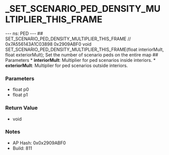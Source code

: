 # _SET_SCENARIO_PED_DENSITY_MULTIPLIER_THIS_FRAME

--- ns: PED --- ## SET_SCENARIO_PED_DENSITY_MULTIPLIER_THIS_FRAME  // 0x7A556143A1C03898 0x2909ABF0 void SET_SCENARIO_PED_DENSITY_MULTIPLIER_THIS_FRAME(float interiorMult, float exteriorMult);  Set the number of scenario peds on the entire map  ## Parameters * **interiorMult**: Multiplier for ped scenarios inside interiors. * **exteriorMult**: Multiplier for ped scenarios outside interiors.

### Parameters
* float p0
* float p1

### Return Value
* void

### Notes
* AP Hash: 0x0x2909ABF0
* Build: 811

